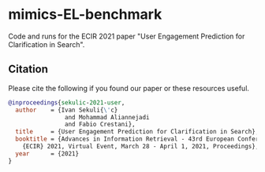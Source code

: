 # mimics-EL-benchmark
Code and runs for the ECIR 2021 paper "User Engagement Prediction for Clarification in Search".


## Citation

Please cite the following if you found our paper or these resources useful.

```bibtex
@inproceedings{sekulic-2021-user,
  author    = {Ivan Sekuli{\'c}
                and Mohammad Aliannejadi
                and Fabio Crestani},
  title     = {User Engagement Prediction for Clarification in Search},
  booktitle = {Advances in Information Retrieval - 43rd European Conference on {IR} Research, 
    {ECIR} 2021, Virtual Event, March 28 - April 1, 2021, Proceedings},
  year      = {2021}
}
```
